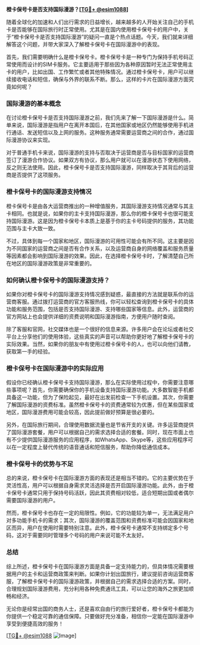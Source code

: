 **橙卡保号卡是否支持国际漫游？[[TG💪+ @esim1088](https://t.me/s/esim1088)]**

随着全球化的加速和人们出行需求的日益增长，越来越多的人开始关注自己的手机卡是否能够在国际旅行时正常使用。尤其是在国内使用橙卡保号卡的用户中，关于“橙卡保号卡是否支持国际漫游”的疑问一直是个热点话题。今天，我们就来详细解答这个问题，并带大家深入了解橙卡保号卡在国际漫游中的表现。

首先，我们需要明确什么是橙卡保号卡。橙卡保号卡是一种专门为保持手机号码正常使用而设计的SIM卡服务。它主要适用于那些因为各种原因暂时无法正常使用主卡的用户，比如出国、工作繁忙或者其他特殊情况。通过橙卡保号卡，用户可以继续接收电话和短信，确保与外界的联系不断。那么，这样的卡片在国际漫游方面究竟如何呢？

### 国际漫游的基本概念

在讨论橙卡保号卡是否支持国际漫游之前，我们先来了解一下国际漫游是什么。简单来说，国际漫游是指用户在离开本国后，在其他国家或地区仍然能够使用手机进行通话、发送短信以及上网的服务。这种服务通常需要运营商之间的合作，通过国际漫游协议来实现。

对于普通手机卡来说，国际漫游的支持与否取决于运营商是否与目标国家的运营商签订了漫游合作协议。如果双方有协议，那么用户就可以在漫游状态下使用网络，反之则无法使用。因此，橙卡保号卡是否支持国际漫游，同样取决于其背后的运营商是否提供了这项服务。

### 橙卡保号卡的国际漫游支持情况

橙卡保号卡是由各大运营商推出的一种增值服务，其国际漫游支持情况通常与其主卡相同。也就是说，如果你的主卡支持国际漫游，那么你的橙卡保号卡也很可能支持国际漫游。这是因为橙卡保号卡本质上是基于你的主卡号码提供的服务，其功能范围与主卡大致一致。

不过，具体到每一个国家和地区，国际漫游的可用性可能会有所不同。这主要是因为不同国家的运营商之间是否有合作关系，以及运营商自身的网络覆盖和服务质量等因素都会影响到国际漫游的效果。因此，在选择橙卡保号卡时，了解清楚自己所在地区的国际漫游政策是非常重要的。

### 如何确认橙卡保号卡的国际漫游支持？

如果你对橙卡保号卡的国际漫游支持情况感到疑惑，最直接的方法就是联系你的运营商客服。通过拨打运营商的官方客服热线，你可以轻松查询到橙卡保号卡的具体功能和服务范围，包括是否支持国际漫游、支持哪些国家等信息。此外，运营商的官方网站上也会提供详细的资费说明和国际漫游指南，方便用户随时查阅。

除了客服和官网，社交媒体也是一个很好的信息来源。许多用户会在论坛或者社交平台上分享他们的使用体验，这些真实的声音可以帮助你更好地了解橙卡保号卡的实际效果。当然，如果你的朋友中有使用过橙卡保号卡的人，也可以向他们请教，获取第一手的经验。

### 橙卡保号卡在国际漫游中的实际应用

假设你已经确认橙卡保号卡支持国际漫游，那么在实际使用过程中，你需要注意哪些事项呢？首先，你需要确保你的手机设备支持国际漫游功能。大多数智能手机都具备这一功能，但为了保险起见，最好在出发前检查一下手机设置。其次，你需要了解国际漫游的资费标准。虽然橙卡保号卡的资费通常较为优惠，但在某些国家或地区，国际漫游费用可能会较高，因此提前做好预算是很必要的。

另外，在国际旅行期间，合理使用数据流量也是节省开支的关键。许多运营商提供了国际漫游套餐，用户可以根据自己的需求选择合适的套餐。同时，现在市面上也有不少提供国际漫游服务的应用程序，如WhatsApp、Skype等，这些应用程序可以在一定程度上替代传统的语音通话和短信服务，帮助你降低通信成本。

### 橙卡保号卡的优势与不足

总的来说，橙卡保号卡在国际漫游方面的表现还是相当不错的。它的主要优势在于灵活性高，用户可以根据自身需求灵活选择是否开启国际漫游功能。此外，由于橙卡保号卡通常只用于保持号码活跃，因此其资费相对较低，适合短期出国或者偶尔需要国际漫游的用户。

然而，橙卡保号卡也存在一定的局限性。例如，它的功能较为单一，无法满足用户对多功能手机卡的需求；其次，国际漫游的覆盖范围和资费标准可能会因国家和地区而异，用户在使用时需要特别注意。此外，橙卡保号卡通常不支持绑定多个号码，这对于需要同时管理多个号码的用户来说可能不太友好。

### 总结

综上所述，橙卡保号卡在国际漫游方面是具备一定支持能力的，但具体情况需要根据用户的主卡和运营商政策来判断。如果你计划出国旅行，建议提前咨询运营商客服，了解橙卡保号卡的国际漫游政策，并根据自己的需求选择合适的方案。同时，合理规划国际漫游费用，充分利用各种免费通讯工具，可以让您的海外之旅更加顺畅和经济。

无论你是经常出国的商务人士，还是喜欢自由行的旅行爱好者，橙卡保号卡都能为你提供一个稳定可靠的通信保障。只要做好充分准备，相信你一定能在国际漫游中享受到便捷高效的服务！

[[TG💪+ @esim1088](https://t.me/s/esim1088) ![Image](https://i.postimg.cc/4NQfJmqS/Snipaste-2025-05-13-00-14-12.png)]